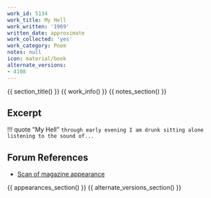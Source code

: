 ```yaml
---
work_id: 5134
work_title: My Hell
work_written: '1969'
written_date: approximate
work_collected: 'yes'
work_category: Poem
notes: null
icon: material/book
alternate_versions:
- 4108
---
```


{{ section_title() }}
{{ work_info() }}
{{ notes_section() }}
## Excerpt
!!! quote "My Hell"
    ```
    through early evening
    I am drunk
    sitting alone
    listening to the sound of...
    ```

## Forum References
- [Scan of magazine appearance](https://bukowskiforum.com/threads/stooge-no-3-1969.11758/)

{{ appearances_section() }}
{{ alternate_versions_section() }}